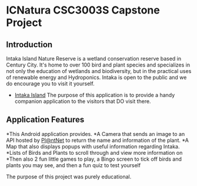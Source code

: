 # ICNatura CSC3003S Capstone Project
## Introduction
Intaka Island Nature Reserve is a wetland conservation reserve based in Century City.
It's home to over 100 bird and plant species and specializes in not only the education of wetlands and biodiversity,
but in the practical uses of renewable energy and Hydroponics. Intaka is open to the public and we do encourage you to visit it yourself.
* [Intaka Island](https://intaka.co.za/)
  The purpose of this application is to provide a handy companion application to the visitors that DO visit there.
  
## Application Features
*This Android application provides.
  *A Camera that sends an image to an API hosted by [Pl@ntNet](https://my.plantnet.org/) to return the name and information of the plant.
  *A Map that also displays popups with useful information regarding Intaka.
  *Lists of Birds and Plants to scroll through and view more information on
  *Then also 2 fun little games to play, a Bingo screen to tick off birds and plants you may see, and then a fun quiz to test yourself

The purpose of this project was purely educational.
